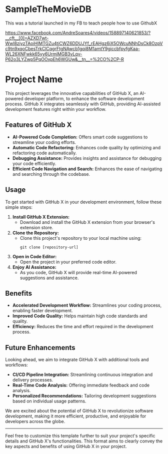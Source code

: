 # SampleTheMovieDB
This was a tutorial launched in my FB to teach people how to use GithubX

https://www.facebook.com/AndreSoares4/videos/158897140621853/?__cft__[0]=AZXD7wt-Wwl8ziyzTAoiHIMTGZu4tiCWZ6DDUJYf_rEAHgz6iX5OWcuNNhDsCk8OzpVc9tn9xqoCbesTrkClCqgrFtgNAwcb1gqi8M1amtY9giccbfpyfgKaa-WL26XNFwkk65yy6UrmjMGB3vLqv-P62o3LYZwp5PqOOxpEh6WGUw&__tn__=%2CO%2CP-R

# Project Name

This project leverages the innovative capabilities of GitHub X, an AI-powered developer platform, to enhance the software development process. GitHub X integrates seamlessly with GitHub, providing AI-assisted development features right within your workflow.

## Features of GitHub X

- **AI-Powered Code Completion:** Offers smart code suggestions to streamline your coding efforts.
- **Automatic Code Refactoring:** Enhances code quality by optimizing and refactoring code automatically.
- **Debugging Assistance:** Provides insights and assistance for debugging your code efficiently.
- **Efficient Code Navigation and Search:** Enhances the ease of navigating and searching through the codebase.

## Usage

To get started with GitHub X in your development environment, follow these simple steps:

1. **Install GitHub X Extension:**
   - Download and install the GitHub X extension from your browser's extension store.
2. **Clone the Repository:**
   - Clone this project's repository to your local machine using:
     ```
     git clone [repository-url]
     ```
3. **Open in Code Editor:**
   - Open the project in your preferred code editor.
4. **Enjoy AI Assistance:**
   - As you code, GitHub X will provide real-time AI-powered suggestions and assistance.

## Benefits

- **Accelerated Development Workflow:** Streamlines your coding process, enabling faster development.
- **Improved Code Quality:** Helps maintain high code standards and quality.
- **Efficiency:** Reduces the time and effort required in the development process.

## Future Enhancements

Looking ahead, we aim to integrate GitHub X with additional tools and workflows:

- **CI/CD Pipeline Integration:** Streamlining continuous integration and delivery processes.
- **Real-Time Code Analysis:** Offering immediate feedback and code analysis.
- **Personalized Recommendations:** Tailoring development suggestions based on individual usage patterns.

We are excited about the potential of GitHub X to revolutionize software development, making it more efficient, productive, and enjoyable for developers across the globe.

---

Feel free to customize this template further to suit your project's specific details and GitHub X's functionalities. This format aims to clearly convey the key aspects and benefits of using GitHub X in your project.
